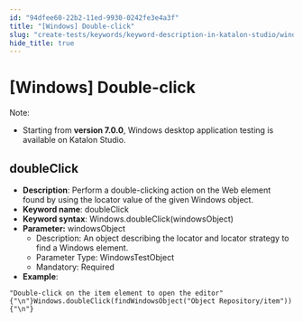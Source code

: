 ```yaml
---
id: "94dfee60-22b2-11ed-9930-0242fe3e4a3f"
title: "[Windows] Double-click"
slug: "create-tests/keywords/keyword-description-in-katalon-studio/windows-keywords/windows-double-click"
hide_title: true
---
```


# <a id="id_0" class="anchor_top_offset"/><a id="ariaid-title1" class="anchor_top_offset"/>[Windows] Double-click

              
<div xmlns="http://www.w3.org/1999/xhtml" className="note note note_note" id="id_0__id"><span className="note__title">Note:</span> 
  <ul className="ul"><li className="li"><p className="p">Starting from <strong className="ph b">version 7.0.0</strong>, Windows desktop
        application testing is available on Katalon Studio.</p></li></ul>
</div>
      

## <a id="id_0__id_1" class="anchor_top_offset"/>doubleClick

              
<ul xmlns="http://www.w3.org/1999/xhtml" className="ul"><li className="li">     <strong className="ph b">Description</strong>: Perform a double-clicking action     on the Web element found by using the locator value of the given     Windows object.</li><li className="li">     <strong className="ph b">Keyword name</strong>: doubleClick</li><li className="li">     <strong className="ph b">Keyword syntax</strong>:     Windows.doubleClick(windowsObject)</li><li className="li">     <strong className="ph b">Parameter:</strong> windowsObject      <ul className="ul"><li className="li">Description: An object describing the locator and locator         strategy to find a Windows element.</li><li className="li">Parameter Type: WindowsTestObject</li><li className="li">Mandatory: Required</li></ul>   </li><li className="li">     <strong className="ph b">Example</strong>:</li></ul> 
              
<pre xmlns="http://www.w3.org/1999/xhtml" className="pre codeblock"><code>"Double-click on the item element to open the editor"{"\n"}Windows.doubleClick(findWindowsObject("Object Repository/item")){"\n"}</code></pre> 
            

